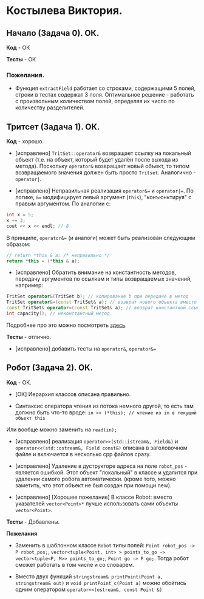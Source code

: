 # Костылева Виктория.

## Начало (Задача 0). ОК.

**Код** - ОК

**Тесты** - ОК

### Пожелания.

- Функция `extractField` работает со строками, содержащими 5 полей, строки в тестах содержат 3 поля. Оптимальное решение - работать с произвольным количеством полей, определяя их число по количеству разделителей.

## Тритсет (Задача 1). ОК.

**Код** - хорошо.

- [исправлено] `TritSet::operator&` возвращает ссылку на локальный объект (т.е. на объект, который будет удалён после выхода из метода).
Поскольку `operator&` возвращает новый объект, то типом возвращаемого значения должен быть просто `Tritset`. Аналогично	- `operator|`.

- [исправлено] Неправильная реализация `operator&=` и `operator|=`.
По логике, `&=` модифицирует левый аргумент (`this`), "конъюнктируя" с правым аргументом. По аналогии с:

```C++
int x = 5;
x += 3;
cout << x << endl; // 8
```

В принципе, `operator&=` (и аналоги) может быть реализован следующим образом:
```C++
// return *this & a; /* неправильно */
return *this = (*this & a);

```

- [исправлено] Обратить внимание на константность методов, передачу аргументов по ссылкам и типы возвращаемых значений, например:

```C++
TritSet operator&(TritSet b); // копирование b при передаче в метод
TritSet operator&=(const TritSet& a); // возврат нового объекта вместо ссылки на текущий
const TritSet& operator=(const TritSet& a); // возврат константной ссылки вместо неконстантной
int capacity(); // неконстантный метод
```

Подробнее про это можно посмотреть [здесь](/2016.cpp/seminar14/).

**Тесты** - отлично.

- [исправлено] добавить тесты на `operator&`, `operator&=`

## Робот (Задача 2). ОК.

**Код** - ОК.

- [ОК] Иерархия классов описана правильно.

- Синтаксис оператора чтения из потока немного другой, то есть там должно быть что-то вроде:
`in >> (*this); // чтение из in в текущий объект this`

Или вообще можно заменить на
`read(in);`

- [исправлено] реализация `operator>>(std::istream&, Field&)` и `operator<<(std::ostream&, Field const&)` описана в заголовочном файле и включается в несколько cpp файлов сразу.

- [исправлено] Удаление в дуструкторе адреса на поле `robot_pos` - является ошибкой.
Этот объект "локальный" в классе и удалится при удалении самого робота автоматически.
(кроме того, можно заметить, что этот объект не был создан при помощи new). 

-  [исправлено] [Хорошее пожелание] В классе Robot: вместо указателей `vector<Point>*` лучше использовать сами объекты `vector<Point>`.

**Тесты** - Добавлены.

**Пожелания**

- Заменить в шаблонном классе `Robot` типы полей: `Point robot_pos -> P robot_pos;`, `vector<tuple<Point, int> > points_to_go -> vector<tuple<P, M>> points_to_go;`, `Point go -> P go;`. Тогда робот сможет работать в том числе и со словарем.

- Вместо двух функций `stringstream& printPoint(Point a, stringstream& out)` и `void printPoint_c(Point a)` можно обойтись одним оператором `operator<<(ostream&, const Point &)`
